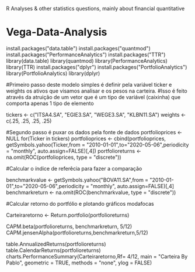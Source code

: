 R Analyses & other statistics questions, mainly about financial quantitative
# Vega-Data-Analysis
install.packages("data.table")
install.packages("quantmod")
install.packages("PerformanceAnalytics")
install.packages("TTR")
library(data.table)
library(quantmod)
library(PerformanceAnalytics)
library(TTR)
install.packages("dplyr")
install.packages("PortfolioAnalytics")
library(PortfolioAnalytics)
library(dplyr)

#Primeiro passo deste modelo simples é definir pela variável ticker e weights os ativos que visamos analisar e os pesos na carteira.
#Isso é feito através da atruição de um vetor que é um tipo de variável (caixinha) que comporta apenas 1 tipo de elemento

tickers <- c("ITSA4.SA", "EGIE3.SA", "WEGE3.SA", "KLBN11.SA")
weights <- c(.25, .25, .25, .25)

#Segundo passo é puxar os dados pela fonte de dados
portfolioprices <- NULL
for(Ticker in tickers)
  portfolioprices <- cbind(portfolioprices,
                           getSymbols.yahoo(Ticker,from = "2010-01-01",to="2020-05-06",periodicity = "monthly", auto.assign=FALSE)[,4])
portfolioreturns <- na.omit(ROC(portfolioprices, type = "discrete"))

#Calcular o índice de referêcia para fazer a comparação

benchmarkvalue <- getSymbols.yahoo("BOVA11.SA",from = "2010-01-01",to="2020-05-06",periodicity = "monthly", auto.assign=FALSE)[,4]
benchmarkreturn <- na.omit(ROC(benchmarkvalue, type = "discrete"))


#Calcular retorno do portfólio e plotando gráficos modafocas 

Carteiraretorno <- Return.portfolio(portfolioreturns)

CAPM.beta(portfolioreturns, benchmarkreturn, 5/12)
CAPM.jensenAlpha(portfolioreturns,benchmarkreturn,5/12)

table.AnnualizedReturns(portfolioreturns)
table.CalendarReturns(portfolioreturns)
charts.PerformanceSummary(Carteiraretorno,Rf= 4/12, main = "Carteira By Pablo", geometric = TRUE, methods = "none", ylog = FALSE)
